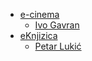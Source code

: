 
* [e-cinema](https://github.com/FITCommunityArchive/RS2-Seminarski-e-cinema)  
   * [Ivo Gavran](https://github.com/FITCommunityArchive/RS2-Seminarski-e-cinema)
* [eKnjizica](https://github.com/FITCommunityArchive/RS2-Seminarski-eKnjiznica) 
   * [Petar Lukić](https://github.com/plukic)
